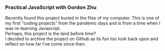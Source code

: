 ### Practical JavaScript with Gordon Zhu
Recently found this project buried in the files of my computer. This is one of my first "coding projects" from the pandemic days and is from a time when I was re-learning Javascript.  
Perhaps, this project is the land before time?  
I decided to archive the project on Github as its fun too look back upon and reflect on how far I've come since then.
